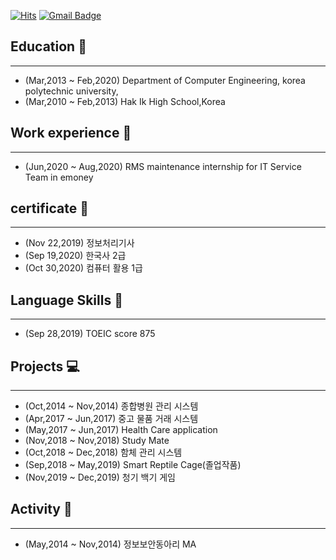 [![Hits](https://hits.seeyoufarm.com/api/count/incr/badge.svg?url=https%3A%2F%2Fgithub.com%2Fjinhak94&count_bg=%2379C83D&title_bg=%23555555&icon=&icon_color=%23E7E7E7&title=hits&edge_flat=false)](https://hits.seeyoufarm.com) [![Gmail Badge](https://img.shields.io/badge/Gmail-d14836?style=flat-square&logo=Gmail&logoColor=white&link=mailto:snugyun01@gmail.com)](mailto:jinhak94z@gmail.com)

## Education &#127976;
___
* (Mar,2013 ~ Feb,2020) Department of Computer Engineering, korea polytechnic university,
* (Mar,2010 ~ Feb,2013) Hak Ik High School,Korea

## Work experience &#128188;
 ___
* (Jun,2020 ~ Aug,2020) RMS maintenance internship for IT Service Team in emoney

## certificate &#128195;
 ___
* (Nov 22,2019) 정보처리기사
* (Sep 19,2020) 한국사 2급
* (Oct 30,2020) 컴퓨터 활용 1급
 
## Language Skills &#128104;
 ___
* (Sep 28,2019) TOEIC score 875

## Projects &#128187;
 ___
* (Oct,2014 ~ Nov,2014) 종합병원 관리 시스템
* (Apr,2017 ~ Jun,2017) 중고 물품 거래 시스템
* (May,2017 ~ Jun,2017) Health Care application
* (Nov,2018 ~ Nov,2018) Study Mate
* (Oct,2018 ~ Dec,2018) 함체 관리 시스템
* (Sep,2018 ~ May,2019) Smart Reptile Cage(졸업작품)
* (Nov,2019 ~ Dec,2019) 청기 백기 게임

## Activity &#128170;
 ___
* (May,2014 ~ Nov,2014) 정보보안동아리 MA
